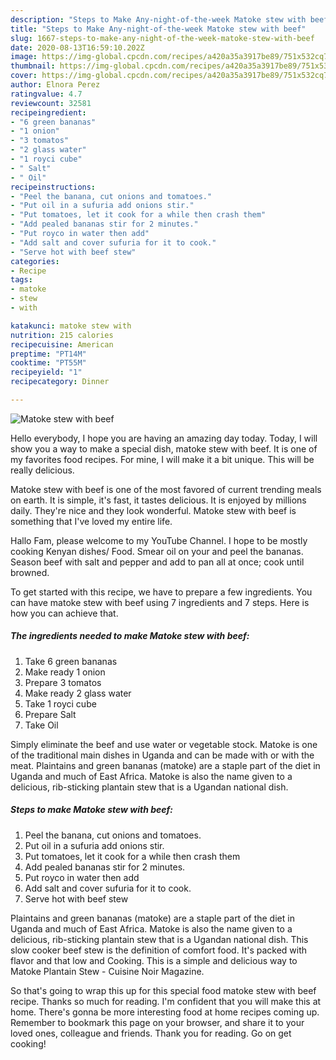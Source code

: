 ```yaml
---
description: "Steps to Make Any-night-of-the-week Matoke stew with beef"
title: "Steps to Make Any-night-of-the-week Matoke stew with beef"
slug: 1667-steps-to-make-any-night-of-the-week-matoke-stew-with-beef
date: 2020-08-13T16:59:10.202Z
image: https://img-global.cpcdn.com/recipes/a420a35a3917be89/751x532cq70/matoke-stew-with-beef-recipe-main-photo.jpg
thumbnail: https://img-global.cpcdn.com/recipes/a420a35a3917be89/751x532cq70/matoke-stew-with-beef-recipe-main-photo.jpg
cover: https://img-global.cpcdn.com/recipes/a420a35a3917be89/751x532cq70/matoke-stew-with-beef-recipe-main-photo.jpg
author: Elnora Perez
ratingvalue: 4.7
reviewcount: 32581
recipeingredient:
- "6 green bananas"
- "1 onion"
- "3 tomatos"
- "2 glass water"
- "1 royci cube"
- " Salt"
- " Oil"
recipeinstructions:
- "Peel the banana, cut onions and tomatoes."
- "Put oil in a sufuria add onions stir."
- "Put tomatoes, let it cook for a while then crash them"
- "Add pealed bananas stir for 2 minutes."
- "Put royco in water then add"
- "Add salt and cover sufuria for it to cook."
- "Serve hot with beef stew"
categories:
- Recipe
tags:
- matoke
- stew
- with

katakunci: matoke stew with 
nutrition: 215 calories
recipecuisine: American
preptime: "PT14M"
cooktime: "PT55M"
recipeyield: "1"
recipecategory: Dinner

---
```



![Matoke stew with beef](https://img-global.cpcdn.com/recipes/a420a35a3917be89/751x532cq70/matoke-stew-with-beef-recipe-main-photo.jpg)

Hello everybody, I hope you are having an amazing day today. Today, I will show you a way to make a special dish, matoke stew with beef. It is one of my favorites food recipes. For mine, I will make it a bit unique. This will be really delicious.

Matoke stew with beef is one of the most favored of current trending meals on earth. It is simple, it's fast, it tastes delicious. It is enjoyed by millions daily. They're nice and they look wonderful. Matoke stew with beef is something that I've loved my entire life.

Hallo Fam, please welcome to my YouTube Channel. I hope to be mostly cooking Kenyan dishes/ Food. Smear oil on your and peel the bananas. Season beef with salt and pepper and add to pan all at once; cook until browned.


To get started with this recipe, we have to prepare a few ingredients. You can have matoke stew with beef using 7 ingredients and 7 steps. Here is how you can achieve that.

<!--inarticleads1-->

##### The ingredients needed to make Matoke stew with beef:

1. Take 6 green bananas
1. Make ready 1 onion
1. Prepare 3 tomatos
1. Make ready 2 glass water
1. Take 1 royci cube
1. Prepare  Salt
1. Take  Oil


Simply eliminate the beef and use water or vegetable stock. Matoke is one of the traditional main dishes in Uganda and can be made with or with the meat. Plaintains and green bananas (matoke) are a staple part of the diet in Uganda and much of East Africa. Matoke is also the name given to a delicious, rib-sticking plantain stew that is a Ugandan national dish. 

<!--inarticleads2-->

##### Steps to make Matoke stew with beef:

1. Peel the banana, cut onions and tomatoes.
1. Put oil in a sufuria add onions stir.
1. Put tomatoes, let it cook for a while then crash them
1. Add pealed bananas stir for 2 minutes.
1. Put royco in water then add
1. Add salt and cover sufuria for it to cook.
1. Serve hot with beef stew


Plaintains and green bananas (matoke) are a staple part of the diet in Uganda and much of East Africa. Matoke is also the name given to a delicious, rib-sticking plantain stew that is a Ugandan national dish. This slow cooker beef stew is the definition of comfort food. It&#39;s packed with flavor and that low and Cooking. This is a simple and delicious way to Matoke Plantain Stew - Cuisine Noir Magazine. 

So that's going to wrap this up for this special food matoke stew with beef recipe. Thanks so much for reading. I'm confident that you will make this at home. There's gonna be more interesting food at home recipes coming up. Remember to bookmark this page on your browser, and share it to your loved ones, colleague and friends. Thank you for reading. Go on get cooking!
